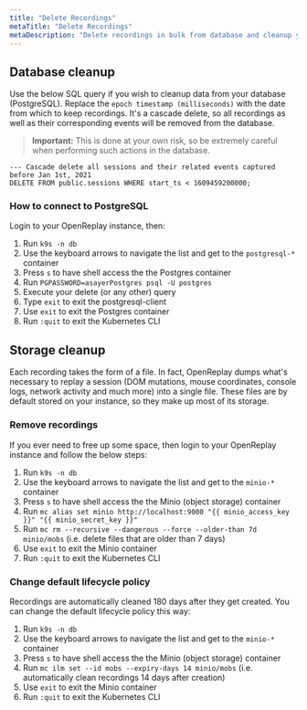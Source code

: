 ```yaml
---
title: "Delete Recordings"
metaTitle: "Delete Recordings"
metaDescription: "Delete recordings in bulk from database and cleanup your storage."
---
```


## Database cleanup

Use the below SQL query if you wish to cleanup data from your database (PostgreSQL). Replace the `epoch timestamp (milliseconds)` with the date from which to keep recordings. It's a cascade delete, so all recordings as well as their corresponding events will be removed from the database.

> **Important:** This is done at your own risk, so be extremely careful when performing such actions in the database.

```plsql
--- Cascade delete all sessions and their related events captured before Jan 1st, 2021
DELETE FROM public.sessions WHERE start_ts < 1609459200000;
```

### How to connect to PostgreSQL

Login to your OpenReplay instance, then:

1. Run `k9s -n db`
2. Use the keyboard arrows to navigate the list and get to the `postgresql-*` container
3. Press `s` to have shell access the the Postgres container
4. Run `PGPASSWORD=asayerPostgres psql -U postgres`
5. Execute your delete (or any other) query
6. Type `exit` to exit the postgresql-client
7. Use `exit` to exit the Postgres container
8. Run `:quit` to exit the Kubernetes CLI


## Storage cleanup

Each recording takes the form of a file. In fact, OpenReplay dumps what's necessary to replay a session (DOM mutations, mouse coordinates, console logs, network activity and much more) into a single file. These files are by default stored on your instance, so they make up most of its storage. 

### Remove recordings

If you ever need to free up some space, then login to your OpenReplay instance and follow the below steps:

1. Run `k9s -n db`
2. Use the keyboard arrows to navigate the list and get to the `minio-*` container
3. Press `s` to have shell access the the Minio (object storage) container
4. Run `mc alias set minio http://localhost:9000 "{{ minio_access_key }}" "{{ minio_secret_key }}"`
5. Run `mc rm --recursive --dangerous --force --older-than 7d minio/mobs` (i.e. delete files that are older than 7 days)
6. Use `exit` to exit the Minio container
7. Run `:quit` to exit the Kubernetes CLI
   
### Change default lifecycle policy

Recordings are automatically cleaned 180 days after they get created. You can change the default lifecycle policy this way:

1. Run `k9s -n db`
2. Use the keyboard arrows to navigate the list and get to the `minio-*` container
3. Press `s` to have shell access the the Minio (object storage) container
4. Run `mc ilm set --id mobs --expiry-days 14 minio/mobs` (i.e. automatically clean recordings 14 days after creation)
5. Use `exit` to exit the Minio container
6. Run `:quit` to exit the Kubernetes CLI
